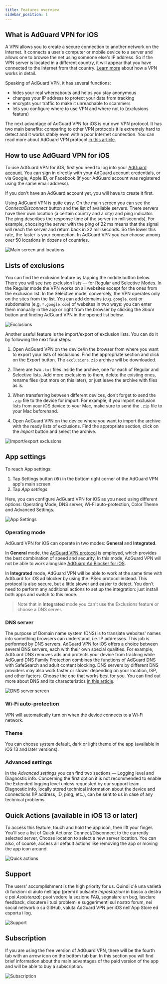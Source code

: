 ```yaml
---
title: Features overview
sidebar_position: 1
---
```


## What is AdGuard VPN for iOS

A VPN allows you to create a secure connection to another network on the Internet. It connects a user's computer or mobile device to a server and allows one to browse the net using someone else's IP address. So if the VPN server is located in a different country, it will appear that you have connected to the Internet from that country. [Learn more](/general/how-vpn-works.md) about how a VPN works in detail.

Speaking of AdGuard VPN, it has several functions:
* hides your real whereabouts and helps you stay anonymous
* сhanges your IP address to protect your data from tracking
* encrypts your traffic to make it unreachable to scammers
* lets you configure where to use VPN and where not to (exclusions feature)

The next advantage of AdGuard VPN for iOS is our own VPN protocol. It has two main benefits: comparing to other VPN protocols it is extremely hard to detect and it works stably even with a poor Internet connection. You can read more about AdGuard VPN protocol [in this article](../general/adguard-vpn-protocol.mdx).

## How to use AdGuard VPN for iOS

To use AdGuard VPN for iOS, first you need to log into your [AdGuard account](https://my.adguard.com/). You can sign in directly with your AdGuard account credentials, or via Google, Apple ID, or Facebook (if your AdGuard account was registered using the same email address).

If you don't have an AdGuard account yet, you will have to create it first.

Using AdGuard VPN is quite easy. On the main screen you can see the *Connect/Disconnect* button and the list of available servers. There servers have their own location (a certain country and a city) and ping indicator. The ping describes the response time of the server (in milliseconds). For example, choosing the server with the ping of 22 ms means that the signal will reach the server and return back in 22 milliseconds. So the lower this rate, the faster is your connection. In AdGuard VPN you can choose among over 50 locations in dozens of countries.

![Main screen and locations](https://cdn.adguard.com/content/kb/vpn/ios/1.png?123)

## Lists of exclusions

You can find the exclusion feature by tapping the middle button below. There you will see two exclusion lists — for Regular and Selective Modes. In the Regular mode the VPN works on all websites except for the ones from the exclusion list. In the Selective mode, conversely, the VPN operates only on the sites from the list. You can add domains (e.g. `google.com`) or subdomains (e.g. `*.google.com`) of websites in two ways: you can enter them manually in the app or right from the browser by clicking the *Share* button and finding AdGuard VPN in the opened list below.

![Exclusions](https://cdn.adguard.com/content/kb/vpn/ios/2.png?123)

Another useful feature is the import/export of exclusion lists. You can do it by following the next four steps:

1. Open AdGuard VPN on the device/in the browser from where you want to export your lists of exclusions. Find the appropriate section and click on the *Export* button. The `exclusions.zip` archive will be downloaded.

2. There are two `.txt` files inside the archive, one for each of Regular and Selective lists. Add more exclusions to them, delete the existing ones, rename files (but more on this later), or just leave the archive with files as is.

3. When transferring between different devices, don't forget to send the `.zip` file to the device for import. For example, if you import exclusion lists from your iOS device to your Mac, make sure to send the `.zip` file to your Mac beforehand.

4. Open AdGuard VPN on the device where you want to import the archive with the ready lists of exclusions. Find the appropriate section, click on the *Import* button and select the archive.

![Import/export exclusions](https://cdn.adguard.com/content/kb/vpn/ios/import-export-exclusions.png)

## App settings

To reach App settings:

1. Tap Settings button (⚙) in the bottom right corner of the AdGuard VPN app's main screen
2. Tap *App settings*

Here, you can configure AdGuard VPN for iOS as you need using different options: Operating Mode, DNS server, Wi-Fi auto-protection, Color Theme and Advanced Settings.

![App Settings](https://cdn.adguard.com/content/kb/vpn/ios/app-settings.png)

### Operating mode

AdGuard VPN for iOS can operate in two modes: **General** and **Integrated**.

In **General** mode, the [AdGuard VPN protocol](../general/adguard-vpn-protocol.mdx) is employed, which provides the best combination of speed and security. In this mode, AdGuard VPN will not be able to work alongside [AdGuard Ad Blocker for iOS](https://kb.adguard.com/en/ios).

In **Integrated** mode, AdGuard VPN will be able to work at the same time with AdGuard for iOS ad blocker by using the IPSec protocol instead. This protocol is also secure, but a little slower and easier to detect. You don't need to perform any additional actions to set up the integration: just install both apps and switch to this mode.
> Note that in **Integrated** mode you can't use the Exclusions feature or choose a DNS server.

### DNS server

The purpose of Domain name system (DNS) is to translate websites' names into something browsers can understand, i.e. IP addresses. This job is performed by DNS servers. AdGuard VPN for iOS offers a choice between several DNS servers, each with their own special qualities. For example, AdGuard DNS removes ads and protects your device from tracking while AdGuard DNS Family Protection combines the functions of AdGuard DNS with SafeSearch and adult content blocking. DNS servers by different DNS providers may also work faster or slower depending on your location, ISP, and other factors. Choose the one that works best for you. You can find out more about DNS and its characteristics [in this article](https://kb.adguard.com/en/general/dns-filtering#what-is-dns).

![DNS server screen](https://cdn.adguard.com/content/kb/vpn/ios/dns-server.png)

### Wi-Fi auto-protection

VPN will automatically turn on when the device connects to a Wi-Fi network.

### Theme

You can choose system default, dark or light theme of the app (available in iOS 13 and later versions).

### Advanced settings

In the *Advanced settings* you can find two sections — Logging level and Diagnostic info. Concerning the first option it is not recommended to enable the Extended logging level unless requested by our support team. Diagnostic info, locally stored technical information about the device and connections (IP address, ID, ping, etc.), can be sent to us in case of any technical problems.

## Quick Actions (available in iOS 13 or later)

To access this feature, touch and hold the app icon, then lift your finger. You'll see a list of Quick Actions: Connect/Disconnect to the currently selected server, Choose location to select a new server location. You can also, of course, access all default actions like removing the app or moving the app icon around.

![Quick actions](https://cdn.adguard.com/content/kb/vpn/ios/quick-actions.png)


## Support

The users' accomplishment is the high priority for us. Quindi c'è una varietà di funzioni di aiuto nell'app (premi il pulsante *Impostazioni* in basso a destra e poi *Assistenza*): puoi vedere la sezione FAQ, segnalare un bug, lasciare feedback, discutere i tuoi problemi e suggerimenti sul nostro forum, nei social network o su GitHub, valuta AdGuard VPN per iOS nell'App Store ed esporta i log.

![Support](https://cdn.adguard.com/content/kb/vpn/ios/support.png)

## Subscription

If you are using the free version of AdGuard VPN, there will be the fourth tab with an arrow icon on the bottom tab bar. In this section you will find brief information about the main advantages of the paid version of the app and will be able to buy a subscription.

![Subscription](https://cdn.adguard.com/content/kb/vpn/ios/subscription_en.png?123)